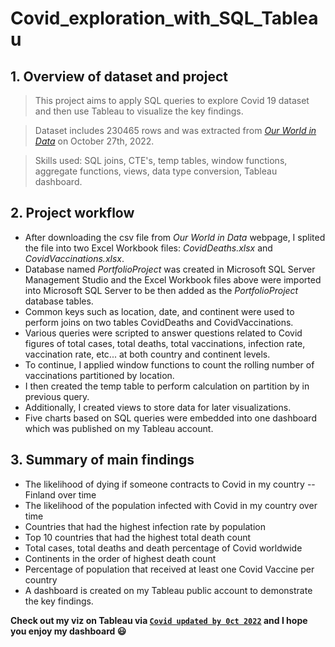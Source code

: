 # Covid_exploration_with_SQL_Tableau

## 1. Overview of dataset and project

> This project aims to apply SQL queries to explore Covid 19 dataset and then use Tableau to visualize the key findings.
 
> Dataset includes 230465 rows and was extracted from [_Our World in Data_](https://ourworldindata.org/covid-deaths) on October 27th, 2022. 

> Skills used: SQL joins, CTE's, temp tables, window functions, aggregate functions, views, data type conversion, Tableau dashboard.

## 2. Project workflow

- After downloading the csv file from *Our World in Data* webpage, I splited the file into two Excel Workbook files: _CovidDeaths.xlsx_ and _CovidVaccinations.xlsx_.
- Database named *PortfolioProject* was created in Microsoft SQL Server Management Studio and the Excel Workbook files above were imported into Microsoft SQL Server to be then added as the *PortfolioProject* database tables. 
- Common keys such as location, date, and continent were used to perform joins on two tables CovidDeaths and CovidVaccinations.
- Various queries were scripted to answer questions related to Covid figures of total cases, total deaths, total vaccinations, infection rate, vaccination rate, etc... at both country and continent levels.
- To continue, I applied window functions to count the rolling number of vaccinations partitioned by location. 
- I then created the temp table to perform calculation on partition by in previous query.
- Additionally, I created views to store data for later visualizations.
- Five charts based on SQL queries were embedded into one dashboard which was published on my Tableau account. 

## 3. Summary of main findings 

- The likelihood of dying if someone contracts to Covid in my country -- Finland over time
- The likelihood of the population infected with Covid in my country over time
-	Countries that had the highest infection rate by population
-	Top 10 countries that had the highest total death count
-	Total cases, total deaths and death percentage of Covid worldwide
-	Continents in the order of highest death count
-	Percentage of population that received at least one Covid Vaccine per country
-	A dashboard is created on my Tableau public account to demonstrate the key findings.

**Check out my viz on Tableau via [`Covid updated by 0ct 2022`](https://public.tableau.com/app/profile/dorothy2029/viz/Covid_dashboard_updated_to_Oct_2022/Dashboard1) and I hope you enjoy my dashboard :smiley:**
